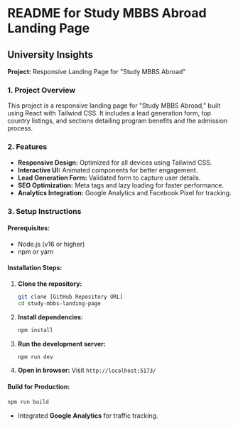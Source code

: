 # README for Study MBBS Abroad Landing Page

## University Insights
**Project:** Responsive Landing Page for "Study MBBS Abroad"

### **1. Project Overview**
This project is a responsive landing page for "Study MBBS Abroad," built using React with Tailwind CSS. It includes a lead generation form, top country listings, and sections detailing program benefits and the admission process.

### **2. Features**
- **Responsive Design:** Optimized for all devices using Tailwind CSS.
- **Interactive UI:** Animated components for better engagement.
- **Lead Generation Form:** Validated form to capture user details.
- **SEO Optimization:** Meta tags and lazy loading for faster performance.
- **Analytics Integration:** Google Analytics and Facebook Pixel for tracking.

### **3. Setup Instructions**
#### Prerequisites:
- Node.js (v16 or higher)
- npm or yarn

#### Installation Steps:
1. **Clone the repository:**
   ```bash
   git clone [GitHub Repository URL]
   cd study-mbbs-landing-page
   ```
2. **Install dependencies:**
   ```bash
   npm install
   ```
3. **Run the development server:**
   ```bash
   npm run dev
   ```
4. **Open in browser:** Visit `http://localhost:5173/`

#### Build for Production:
```bash
npm run build
```

- Integrated **Google Analytics** for traffic tracking.


